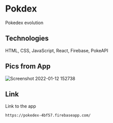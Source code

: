 # Pokdex
Pokedex evolution 


## Technologies 
HTML, CSS, JavaScript, React, Firebase, PokeAPI


## Pics from App 
![Screenshot 2022-01-12 152738](https://user-images.githubusercontent.com/89075935/149149217-f29b12dc-a5fe-4eb3-8bdb-6bf4491fb1c1.png)


## Link
Link to the app
```
https://pokedex-4bf57.firebaseapp.com/
```
